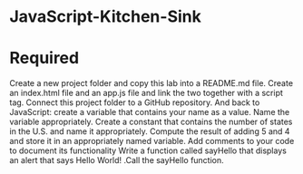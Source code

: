 # JavaScript-Kitchen-Sink
# Required
  Create a new project folder and copy this lab into a README.md file.
  Create an index.html file and an app.js file and link the two together with a script tag.
  Connect this project folder to a GitHub repository.
  And back to JavaScript: create a variable that contains your name as a value.
  Name the variable appropriately.
  Create a constant that contains the number of states in the U.S. and name it appropriately.
  Compute the result of adding 5 and 4 and store it in an appropriately named variable.
  Add comments to your code to document its functionality
  Write a function called sayHello that displays an alert that says Hello World!
    .Call the sayHello function.
